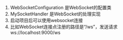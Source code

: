 1. WebSocketConfiguration 是WebSocket的配置类
2. MySocketHandler 是WebSocket的处理实现
3. 启动项目后可以使用websocket连接
4. 比如WebSocket连接点注册的路径是“/ws”，发送请求 ws://localhost:9000/ws